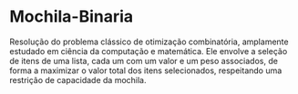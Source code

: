 # Mochila-Binaria
Resolução do problema clássico de otimização combinatória, amplamente estudado em ciência da computação e matemática. Ele envolve a seleção de itens de uma lista, cada um com um valor e um peso associados, de forma a maximizar o valor total dos itens selecionados, respeitando uma restrição de capacidade da mochila.
